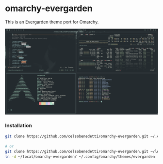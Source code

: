 # omarchy-evergarden

This is an [Evergarden](https://everviolet.xyz/) theme port for [Omarchy](https://omarchy.org/).

![demo](./.github/assets/demo.png)

### Installation

```bash
git clone https://github.com/celsobenedetti/omarchy-evergarden.git ~/.config/omarchy/themes/evergarden

# or 
git clone https://github.com/celsobenedetti/omarchy-evergarden.git ~/local/omarchy-evergarden
ln -d ~/local/omarchy-evergarden/ ~/.config/omarchy/themes/evergarden
```
